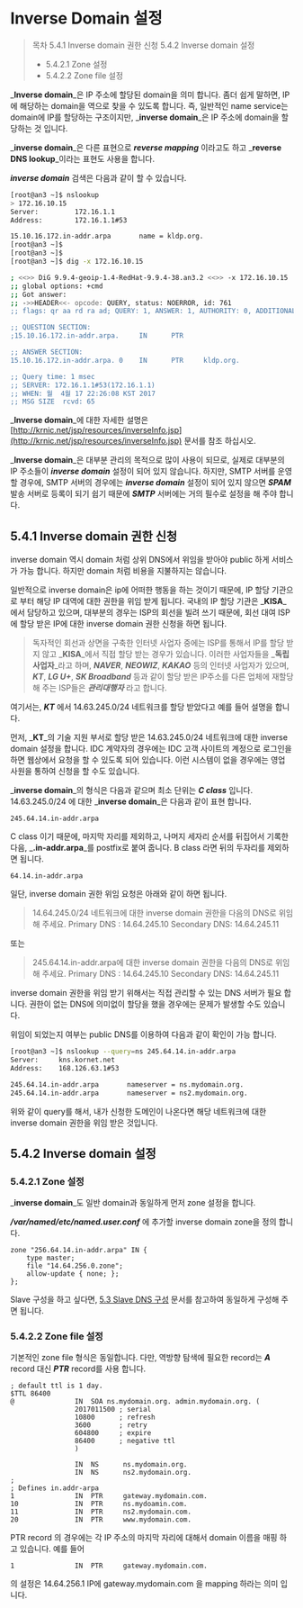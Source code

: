 # Inverse Domain 설정

> 목차 5.4.1 Inverse domain 권한 신청 5.4.2 Inverse domain 설정
>
> * 5.4.2.1 Zone 설정
> * 5.4.2.2 Zone file 설정

_**Inverse domain**_은 IP 주소에 할당된 domain을 의미 합니다. 좀더 쉽게 말하면, IP에 해당하는 domain을 역으로 찾을 수 있도록 합니다. 즉, 일반적인 name service는 domain에 IP를 할당하는 구조이지만, _**inverse domain**_은 IP 주소에 domain을 할당하는 것 입니다.

_**inverse domain**_은 다른 표현으로 _**reverse mapping**_ 이라고도 하고 _**reverse DNS lookup**_이라는 표현도 사용을 합니다.

_**inverse domain**_ 검색은 다음과 같이 할 수 있습니다.

```bash
[root@an3 ~]$ nslookup
> 172.16.10.15
Server:         172.16.1.1
Address:        172.16.1.1#53

15.10.16.172.in-addr.arpa       name = kldp.org.
[root@an3 ~]$
[root@an3 ~]$
[root@an3 ~]$ dig -x 172.16.10.15

; <<>> DiG 9.9.4-geoip-1.4-RedHat-9.9.4-38.an3.2 <<>> -x 172.16.10.15
;; global options: +cmd
;; Got answer:
;; ->>HEADER<<- opcode: QUERY, status: NOERROR, id: 761
;; flags: qr aa rd ra ad; QUERY: 1, ANSWER: 1, AUTHORITY: 0, ADDITIONAL: 0

;; QUESTION SECTION:
;15.10.16.172.in-addr.arpa.     IN      PTR

;; ANSWER SECTION:
15.10.16.172.in-addr.arpa. 0    IN      PTR     kldp.org.

;; Query time: 1 msec
;; SERVER: 172.16.1.1#53(172.16.1.1)
;; WHEN: 월  4월 17 22:26:08 KST 2017
;; MSG SIZE  rcvd: 65
```

_**Inverse domain**_에 대한 자세한 설명은 [http://krnic.net/jsp/resources/inverseInfo.jsp](http://krnic.net/jsp/resources/inverseInfo.jsp) 문서를 참조 하십시오.

_**Inverse domain**_은 대부분 관리의 목적으로 많이 사용이 되므로, 실제로 대부분의 IP 주소들이 _**inverse domain**_ 설정이 되어 있지 않습니다. 하지만, SMTP 서버를 운영할 경우에, SMTP 서버의 경우에는 _**inverse domain**_ 설정이 되어 있지 않으면 _**SPAM**_ 발송 서버로 등록이 되기 쉽기 때문에 _**SMTP**_ 서버에는 거의 필수로 설정을 해 주야 합니다.

## 5.4.1 Inverse domain 권한 신청

inverse domain 역시 domain 처럼 상위 DNS에서 위임을 받아야 public 하게 서비스가 가능 합니다. 하지만 domain 처럼 비용을 지불하지는 않습니다.

일반적으로 inverse domain은 ip에 어떠한 행동을 하는 것이기 때문에, IP 할당 기관으로 부터 해당 IP 대역에 대한 권한을 위임 받게 됩니다. 국내의 IP 할당 기관은 _**KISA**_에서 담당하고 있으며, 대부분의 경우는 ISP의 회선을 빌려 쓰기 때문에, 회선 대여 ISP에 할당 받은 IP에 대한 inverse domain 권한 신청을 하면 됩니다.

> 독자적인 회선과 상면을 구축한 인터넷 사업자 중에는 ISP를 통해서 IP를 할당 받지 않고 _**KISA**_에서 직접 할당 받는 경우가 있습니다. 이러한 사업자들을 _**독립사업자**_라고 하며, _**NAVER**_, _**NEOWIZ**_, _**KAKAO**_ 등의 인터넷 사업자가 있으며, _**KT**_, _**LG U+**_, _**SK Broadband**_ 등과 같이 할당 받은 IP주소를 다른 업체에 재할당 해 주는 ISP들은 _**관리대행자**_ 라고 합니다.

여기서는, _**KT**_ 에서 14.63.245.0/24 네트워크를 할당 받았다고 예를 들어 설명을 합니다.

먼저, _**KT**_의 기술 지원 부서로 할당 받은 14.63.245.0/24 네트워크에 대한 inverse domain 설정을 합니다. IDC 계약자의 경우에는 IDC 고객 사이트의 계정으로 로그인을 하면 웹상에서 요청을 할 수 있도록 되어 있습니다. 이런 시스템이 없을 경우에는 영업 사원을 통하여 신청을 할 수도 있습니다.

_**inverse domain**_의 형식은 다음과 같으며 최소 단위는 _**C class**_ 입니다. 14.63.245.0/24 에 대한 _**inverse domain**_은 다음과 같이 표현 합니다.

```text
245.64.14.in-addr.arpa
```

C class 이기 때문에, 마지막 자리를 제외하고, 나머지 세자리 순서를 뒤집어서 기록한 다음, _**.in-addr.arpa**_를 postfix로 붙여 줍니다. B class 라면 뒤의 두자리를 제외하면 됩니다.

```text
64.14.in-addr.arpa
```

일단, inverse domain 권한 위임 요청은 아래와 같이 하면 됩니다.

> 14.64.245.0/24 네트워크에 대한 inverse domain 권한을 다음의 DNS로 위임해 주세요. Primary DNS : 14.64.245.10 Secondary DNS: 14.64.245.11

또는

> 245.64.14.in-addr.arpa에 대한 inverse domain 권한을 다음의 DNS로 위임해 주세요. Primary DNS : 14.64.245.10 Secondary DNS: 14.64.245.11

inverse domain 권한을 위임 받기 위해서는 직접 관리할 수 있는 DNS 서버가 필요 합니다. 권한이 없는 DNS에 의미없이 할당을 했을 경우에는 문제가 발생할 수도 있습니다.

위임이 되었는지 여부는 public DNS를 이용하여 다음과 같이 확인이 가능 합니다.

```bash
[root@an3 ~]$ nslookup --query=ns 245.64.14.in-addr.arpa
Server:     kns.kornet.net
Address:    168.126.63.1#53

245.64.14.in-addr.arpa       nameserver = ns.mydomain.org.
245.64.14.in-addr.arpa       nameserver = ns2.mydomain.org.
```

위와 같이 query를 해서, 내가 신청한 도메인이 나온다면 해당 네트워크에 대한 inverse domain 권한을 위임 받은 것입니다.

## 5.4.2 Inverse domain 설정

### 5.4.2.1 Zone 설정

_**inverse domain**_도 일반 domain과 동일하게 먼저 zone 설정을 합니다.

_**/var/named/etc/named.user.conf**_ 에 추가할 inverse domain zone을 정의 합니다.

```text
zone "256.64.14.in-addr.arpa" IN {
    type master;
    file "14.64.256.0.zone";
    allow-update { none; };
};
```

Slave 구성을 하고 싶다면, [5.3 Slave DNS 구성](https://joungkyun.gitbooks.io/annyung-3-user-guide/content/slave-dns.html) 문서를 참고하여 동일하게 구성해 주면 됩니다.

### 5.4.2.2 Zone file 설정

기본적인 zone file 형식은 동일합니다. 다만, 역방향 탐색에 필요한 record는 _**A**_ record 대신 _**PTR**_ record를 사용 합니다.

```text
; default ttl is 1 day.
$TTL 86400
@               IN  SOA ns.mydomain.org. admin.mydomain.org. (
                2017011500 ; serial
                10800      ; refresh
                3600       ; retry
                604800     ; expire
                86400      ; negative ttl
                )

                IN  NS      ns.mydomain.org.
                IN  NS      ns2.mydomain.org.
;
; Defines in.addr-arpa
1               IN  PTR     gateway.mydomain.com.
10              IN  PTR     ns.mydoamin.com.
11              IN  PTR     ns2.mydomain.com.
20              IN  PTR     www.mydomain.com.
```

PTR record 의 경우에는 각 IP 주소의 마지막 자리에 대해서 domain 이름을 매핑 하고 있습니다. 예를 들어

```text
1               IN  PTR     gateway.mydomain.com.
```

의 설정은 14.64.256.1 IP에 gateway.mydomain.com 을 mapping 하라는 의미 입니다.

